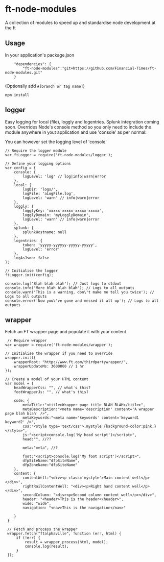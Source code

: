 ft-node-modules
============

A collection of modules to speed up and standardise node development at the ft

Usage
-----
In your application's package.json

        "dependencies": {
            "ft-node-modules":"git+https://github.com/Financial-Times/ft-node-modules.git"
        }

(Optionally add `#[branch or tag name]`)

    npm install


logger
----
Easy logging for local (file), loggly and logentries. Splunk integration coming soon. Overrides Node's console method so you only need to include the module anywhere in yout application and use 'console' as per normal:

You can however set the logging level of 'console' 

    // Require the logger module
    var ftLogger = require('ft-node-modules/logger');
    
    // Define your logging options
    var config = {
        console: {
            logLevel: 'log' // log|info|warn|error
        },
        local: {
            logDir: 'logs/',
            logFile: 'aLogFile.log',
            logLevel: 'warn' // info|warn|error
        },
        loggly: {
            logglyKey: 'xxxxx-xxxxx-xxxxx-xxxxx',
            logglyDomain: 'myLogglyDomain',
            logLevel: 'warn' // info|warn|error
        },
        splunk: {
            splunkHostname: null
        },
	    logentries: {
			token: 'yyyyy-yyyyyy-yyyyy-yyyyy',
			logLevel: 'error'
	    },
        logAsJson: false
    };
    
    // Initialise the logger
    ftLogger.init(config);
    
    console.log('Blah blah blah'); // Just logs to stdout
    console.info('More blah blah blah'); // Logs to all outputs
    console.warn('This is a warning, don\'t make me tell you twice'); // Logs to all outputs
    console.error('Now you\'ve gone and messed it all up'); // Logs to all outputs

wrapper
-------
Fetch an FT wrapper page and populate it with your content

     // Require wrapper
    var wrapper = require('ft-node-modules/wrapper');

    // Initialise the wrapper if you need to override
    wrapper.init({
        wrapperRoot: "http://www.ft.com/thirdpartywrapper/",
        wrapperUpdateMs: 3600000 // 1 hr
    });

    // Create a model of your HTML content
    var model = {
        headWrapperCss: "", // what's this?
        footWrapperJs: "", // what's this?

        code: {
            metaTitle:"<title>Wrapper page title BLAH BLAH</title>",
            metaDescription:"<meta name='description' content='A wrapper page blah blah' />",
            metaKeywords:"<meta name='keywords' content='keyword1 keyword2' />",
            css:"<style type='text/css'>.mystyle {background-color:pink;}</style>",
            js:"<script>console.log('My head script')</script>",
            head:"", //??

            meta:"meta", //?

            foot:"<script>console.log('My foot script')</script>",
            dfpSiteName:"dfpSiteName",
            dfpZoneName:"dfpSiteName"
        },
        content: {
            contentWell:"<div><p class='mystyle'>Main content well</p></div>",
            rightRailContentWell: "<div><p>Right hand content well</p></div>",
            secondColumn: "<div><p>Second column content well</p></div>",
            header: "<header>This is the header</header>",
            wide: "wide",
            navigation: "<nav>This is the navigation</nav>"

        }
     }

     // Fetch and process the wrapper
     wrapper.fetch("ftalphaville", function (err, html) {
         if (!err) {
             result = wrapper.process(html, model);
             console.log(result);
         }
     });

